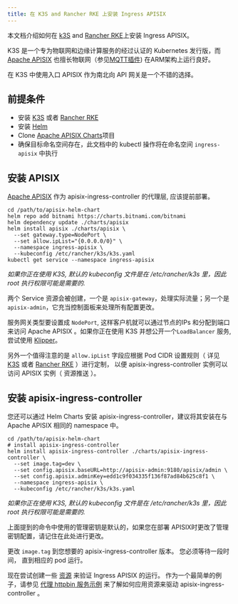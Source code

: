 ```yaml
---
title: 在 K3S and Rancher RKE 上安装 Ingress APISIX 
---
```


<!--
#
# Licensed to the Apache Software Foundation (ASF) under one or more
# contributor license agreements.  See the NOTICE file distributed with
# this work for additional information regarding copyright ownership.
# The ASF licenses this file to You under the Apache License, Version 2.0
# (the "License"); you may not use this file except in compliance with
# the License.  You may obtain a copy of the License at
#
#     http://www.apache.org/licenses/LICENSE-2.0
#
# Unless required by applicable law or agreed to in writing, software
# distributed under the License is distributed on an "AS IS" BASIS,
# WITHOUT WARRANTIES OR CONDITIONS OF ANY KIND, either express or implied.
# See the License for the specific language governing permissions and
# limitations under the License.
#
-->

本文档介绍如何在 [k3S](https://k3s.io/) and [Rancher RKE](https://rancher.com/products/rke/)上安装 Ingress APISIX。

K3S 是一个专为物联网和边缘计算服务的经过认证的 Kubernetes 发行版，而 [Apache APISIX](https://apisix.apache.org) 也擅长物联网（参见[MQTT插件](https://github.com/apache/apisix/blob/master/doc/plugins/mqtt-proxy.md)) 在ARM架构上运行良好。

在 K3S 中使用入口 APISIX 作为南北向 API 网关是一个不错的选择。

## 前提条件

* 安装 [K3S](https://rancher.com/docs/k3s/latest/en/installation/) 或者 [Rancher RKE](https://rancher.com/docs/rke/latest/en/installation/)
* 安装 [Helm](https://helm.sh/)
* Clone [Apache APISIX Charts](https://github.com/apache/apisix-helm-chart)项目
* 确保目标命名空间存在，此文档中的 kubectl 操作将在命名空间 `ingress-apisix` 中执行

## 安装 APISIX

[Apache APISIX](http://apisix.apache.org/) 作为 apisix-ingress-controller 的代理层, 应该提前部署。

```shell
cd /path/to/apisix-helm-chart
helm repo add bitnami https://charts.bitnami.com/bitnami
helm dependency update ./charts/apisix
helm install apisix ./charts/apisix \
  --set gateway.type=NodePort \
  --set allow.ipList="{0.0.0.0/0}" \
  --namespace ingress-apisix \
  --kubeconfig /etc/rancher/k3s/k3s.yaml
kubectl get service --namespace ingress-apisix
```

*如果你正在使用 K3S, 默认的 kubeconfig 文件是在 /etc/rancher/k3s 里，因此 root 执行权限可能是需要的.*

两个 Service 资源会被创建，一个是 `apisix-gateway`，处理实际流量；另一个是`apisix-admin`，它充当控制面板来处理所有配置更改。

服务网关类型要设置成 `NodePort`, 这样客户机就可以通过节点的IPs 和分配到端口来访问 Apache APISIX 。如果你正在使用 K3S 并想公开一个`LoadBalancer` 服务, 尝试使用 [Klipper](https://github.com/k3s-io/klipper-lb)。

另外一个值得注意的是 `allow.ipList` 字段应根据 Pod CIDR 设置规则（ 详见 [K3S](https://rancher.com/docs/k3s/latest/en/installation/install-options/server-config/#networking) 或者 [Rancher RKE](https://rancher.com/docs/rancher/v2.x/en/cluster-provisioning/rke-clusters/options/#cluster-config-file) ）进行定制， 以便 apisix-ingress-controller 实例可以访问 APISIX 实例（ 资源推送 ）。

## 安装 apisix-ingress-controller

您还可以通过 Helm Charts 安装 apisix-ingress-controller，建议将其安装在与 Apache APISIX 相同的 namespace 中。

```shell
cd /path/to/apisix-helm-chart
# install apisix-ingress-controller
helm install apisix-ingress-controller ./charts/apisix-ingress-controller \
  --set image.tag=dev \
  --set config.apisix.baseURL=http://apisix-admin:9180/apisix/admin \
  --set config.apisix.adminKey=edd1c9f034335f136f87ad84b625c8f1 \
  --namespace ingress-apisix \
  --kubeconfig /etc/rancher/k3s/k3s.yaml
```

*如果你正在使用 K3S, 默认的 kubeconfig 文件是在 /etc/rancher/k3s 里，因此 root 执行权限可能是需要的.*

上面提到的命令中使用的管理密钥是默认的，如果您在部署 APISIX时更改了管理密钥配置，请记住在此处进行更改。

更改 `image.tag` 到您想要的 apisix-ingress-controller 版本。 您必须等待一段时间， 直到相应的 pod 运行。

现在尝试创建一些 [资源](../CRD-specification.md) 来验证 Ingress APISIX 的运行。 作为一个最简单的例子，请参见 [代理 httpbin 服务示例](../practices/proxy-the-httpbin-service.md) 来了解如何应用资源来驱动 apisix-ingress-controller 。
